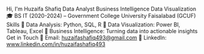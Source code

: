 Hi, I'm Huzaifa Shafiq
Data Analyst  Business Intelligence  Data Visualization
🎓 BS IT (2020-2024) – Government College University Faisalabad (GCUF)
Skills
🔹 Data Analysis: Python, SQL, R
🔹 Data Visualization: Power BI, Tableau, Excel
🔹 Business Intelligence: Turning data into actionable insights
Get in Touch
📧 Email: huzaifashafiq493@gmail.com
🔗 LinkedIn: www.linkedin.com/in/huzaifashafiq493
